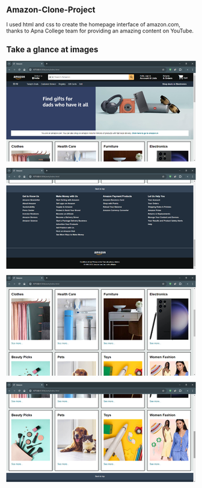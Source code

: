 ## Amazon-Clone-Project
I used html and css to create the homepage interface of amazon.com, thanks to Apna College team for providing an amazing content on YouTube.

## Take a glance at images
![Screenshot 1](image-4.png)

![Screenshot 2](image-5.png)

![Screenshot 3](image-6.png)

![Screenshot 4](image-7.png)
